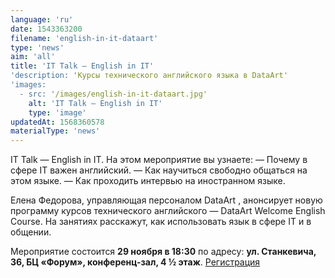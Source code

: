 ```yaml
---
language: 'ru'
date: 1543363200
filename: 'english-in-it-dataart'
type: 'news'
aim: 'all'
title: 'IT Talk — English in IT'
'description: 'Курсы технического английского языка в DataArt'
'images:
  - src: '/images/english-in-it-dataart.jpg'
    alt: 'IT Talk — English in IT'
    type: 'image'
updatedAt: 1568360578
materialType: 'news'
---
```

IT Talk — English in IT. На этом мероприятие вы узнаете: — Почему в сфере IT важен английский. — Как научиться свободно общаться на этом языке. — Как проходить интервью на иностранном языке.

Елена Федорова, управляющая персоналом DataArt , анонсирует новую программу курсов технического английского — DataArt Welcome English Course. На занятиях расскажут, как использовать язык в сфере IT и в общении.

Мероприятие состоится **29 ноября в 18:30** по адресу: **ул. Станкевича, 36, БЦ «Форум», конференц-зал, 4 ½ этаж**. [Регистрация](https://vk.cc/8KsI2o)

